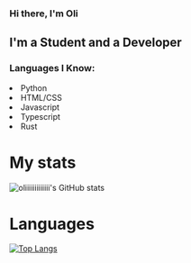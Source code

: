 ### Hi there, I'm Oli

## I'm a Student and a Developer

### Languages I Know:

<ui>
  <li>Python</li>
  <li>HTML/CSS</li>
  <li>Javascript</li>
  <li>Typescript</li>
  <li>Rust</li>
</ul>

# My stats

![oliiiiiiiiiiiii's GitHub stats](https://github-readme-stats.vercel.app/api?username=oliiiiiiiiiiiii&count_private=true&show_icons=true&theme=radical)

# Languages

[![Top Langs](https://github-readme-stats.vercel.app/api/top-langs/?username=oliiiiiiiiiiiii&layout=compact)](https://github.com/oliiiiiiiiiiiii/github-readme-stats)

